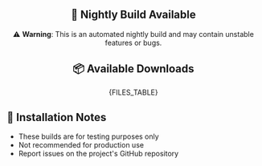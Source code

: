 <div align="center">

## 🌙 Nightly Build Available

⚠️ **Warning**: This is an automated nightly build and may contain unstable features or bugs.

## 📦 Available Downloads

{FILES_TABLE}

</div>

## 🔧 Installation Notes

- These builds are for testing purposes only
- Not recommended for production use
- Report issues on the project's GitHub repository